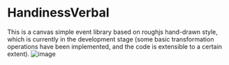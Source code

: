 # HandinessVerbal

This is a canvas simple event library based on roughjs hand-drawn style, which is currently in the development stage (some basic transformation operations have been implemented, and the code is extensible to a certain extent).
![image](https://github.com/Prince-Hervoet/HandinessVerbal/assets/122962161/a3c5e949-02c1-4282-a4af-efd000aa8637)

